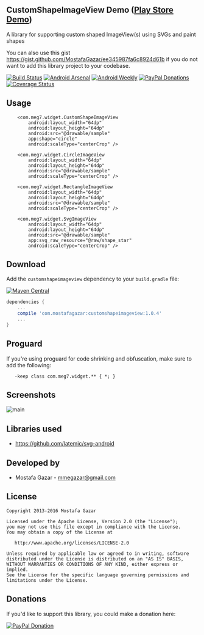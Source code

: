 CustomShapeImageView Demo ([Play Store Demo][1])
-------------------------

A library for supporting custom shaped ImageView(s) using SVGs and paint shapes

You can also use this gist https://gist.github.com/MostafaGazar/ee345987fa6c8924d61b if you do not want to add this library project to your codebase.

[![Build Status](https://travis-ci.org/MostafaGazar/CustomShapeImageView.svg)](https://travis-ci.org/MostafaGazar/CustomShapeImageView)
[![Android Arsenal](https://img.shields.io/badge/Android%20Arsenal-CustomShapeImageView-brightgreen.svg?style=flat)](https://android-arsenal.com/details/1/1197)
[![Android Weekly](http://img.shields.io/badge/Android%20Weekly-%2381-2CB3E5.svg?style=flat)](http://androidweekly.net/issues/issue-81)
[![PayPal Donations](https://img.shields.io/badge/paypal-donate-yellow.svg?style=flat)](https://www.paypal.com/cgi-bin/webscr?cmd=_donations&business=mmegazar%40gmail%2ecom&lc=NZ&item_name=Mostafa%20Gazar&item_number=GitHub&currency_code=USD&bn=PP%2dDonationsBF%3abtn_donateCC_LG%2egif%3aNonHosted)
[![Coverage Status](https://coveralls.io/repos/github/MostafaGazar/CustomShapeImageView/badge.svg?branch=master)](https://coveralls.io/github/MostafaGazar/CustomShapeImageView?branch=master)

Usage
-----
        <com.meg7.widget.CustomShapeImageView
            android:layout_width="64dp"
            android:layout_height="64dp"
            android:src="@drawable/sample"
            app:shape="circle"
            android:scaleType="centerCrop" />

        <com.meg7.widget.CircleImageView
            android:layout_width="64dp"
            android:layout_height="64dp"
            android:src="@drawable/sample"
            android:scaleType="centerCrop" />

        <com.meg7.widget.RectangleImageView
            android:layout_width="64dp"
            android:layout_height="64dp"
            android:src="@drawable/sample"
            android:scaleType="centerCrop" />

        <com.meg7.widget.SvgImageView
            android:layout_width="64dp"
            android:layout_height="64dp"
            android:src="@drawable/sample"
            app:svg_raw_resource="@raw/shape_star"
            android:scaleType="centerCrop" />

Download
------------
Add the `customshapeimageview` dependency to your `build.gradle` file:

[![Maven Central](https://img.shields.io/maven-central/v/com.mostafagazar/customshapeimageview.svg)](http://search.maven.org/#search%7Cga%7C1%7Ccustomshapeimageview)
```groovy
dependencies {
    ...
    compile 'com.mostafagazar:customshapeimageview:1.0.4'
    ...
}
```

Proguard
------------
If you're using proguard for code shrinking and obfuscation, make sure to add the following:
```proguard
   -keep class com.meg7.widget.** { *; }
```

Screenshots
------------
![main](https://raw.githubusercontent.com/MostafaGazar/CustomShapeImageView/master/Screenshot_2016-01-19-09-17-37.png)

Libraries used
---------------
* https://github.com/latemic/svg-android

Developed by
------------
* Mostafa Gazar - <mmegazar@gmail.com>

License
------------
    Copyright 2013-2016 Mostafa Gazar

    Licensed under the Apache License, Version 2.0 (the "License");
    you may not use this file except in compliance with the License.
    You may obtain a copy of the License at

       http://www.apache.org/licenses/LICENSE-2.0

    Unless required by applicable law or agreed to in writing, software
    distributed under the License is distributed on an "AS IS" BASIS,
    WITHOUT WARRANTIES OR CONDITIONS OF ANY KIND, either express or implied.
    See the License for the specific language governing permissions and
    limitations under the License.
    
Donations
------------
If you'd like to support this library, you could make a donation here:

[![PayPal Donation](https://www.paypalobjects.com/en_US/i/btn/btn_donateCC_LG.gif)](https://www.paypal.com/cgi-bin/webscr?cmd=_donations&business=mmegazar%40gmail%2ecom&lc=NZ&item_name=Mostafa%20Gazar&item_number=GitHub&currency_code=USD&bn=PP%2dDonationsBF%3abtn_donateCC_LG%2egif%3aNonHosted)



[1]: https://play.google.com/store/apps/details?id=com.meg7.samples
